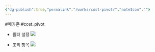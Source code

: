 ```yaml
---
{"dg-publish":true,"permalink":"/works/cost-pivot/","noteIcon":""}
---
```


#메가존 #cost_pivot 


- 필터 설정 
![](https://i.imgur.com/6FdvfqI.png)

- 조회 항목 
![](https://i.imgur.com/VXjnReS.png)

